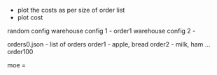 * plot the costs as per size of order list
* plot cost

random config
warehouse config 1 - order1
warehouse config 2 - 

orders0.json - list of orders
    order1 - apple, bread
    order2 - milk, ham
    ...
    order100



moe = 